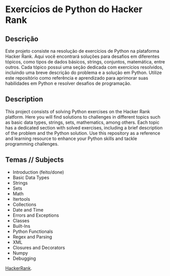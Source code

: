 # Exercícios de Python do Hacker Rank

## Descrição
Este projeto consiste na resolução de exercícios de Python na plataforma Hacker Rank. Aqui você encontrará soluções para desafios em diferentes tópicos, como tipos de dados básicos, strings, conjuntos, matemática, entre outros. Cada tópico possui uma seção dedicada com exercícios resolvidos, incluindo uma breve descrição do problema e a solução em Python. Utilize este repositório como referência e aprendizado para aprimorar suas habilidades em Python e resolver desafios de programação.

## Description
This project consists of solving Python exercises on the Hacker Rank platform. Here you will find solutions to challenges in different topics such as basic data types, strings, sets, mathematics, among others. Each topic has a dedicated section with solved exercises, including a brief description of the problem and the Python solution. Use this repository as a reference and learning resource to enhance your Python skills and tackle programming challenges.

## Temas // Subjects

- Introduction (feito/done)
- Basic Data Types
- Strings
- Sets
- Math
- Itertools
- Collections
- Date and Time
- Errors and Exceptions
- Classes
- Built-Ins
- Python Functionals
- Regex and Parsing
- XML
- Closures and Decorators
- Numpy
- Debugging

[HackerRank](https://www.hackerrank.com).
